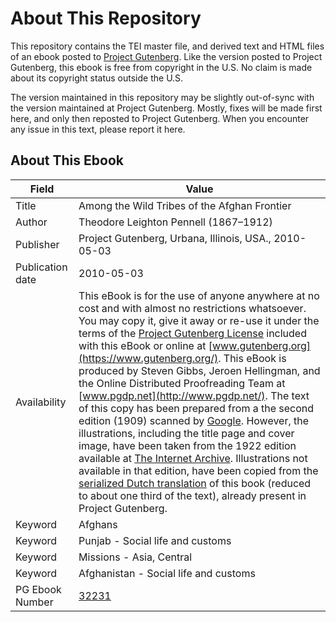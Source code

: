 # About This Repository

This repository contains the TEI master file, and derived text and HTML files of an ebook posted to [Project Gutenberg](https://www.gutenberg.org/). Like the version posted to Project Gutenberg, this ebook is free from copyright in the U.S. No claim is made about its copyright status outside the U.S.

The version maintained in this repository may be slightly out-of-sync with the version maintained at Project Gutenberg. Mostly, fixes will be made first here, and only then reposted to Project Gutenberg. When you encounter any issue in this text, please report it here.

## About This Ebook

| Field | Value |
| ----- | ----- |
| Title | Among the Wild Tribes of the Afghan Frontier |
| Author | Theodore Leighton Pennell (1867–1912) |
| Publisher | Project Gutenberg, Urbana, Illinois, USA., 2010-05-03 |
| Publication date | 2010-05-03 |
| Availability | This eBook is for the use of anyone anywhere at no cost and with almost no restrictions whatsoever. You may copy it, give it away or re-use it under the terms of the [Project Gutenberg License](https://www.gutenberg.org/license) included with this eBook or online at [www.gutenberg.org](https://www.gutenberg.org/). This eBook is produced by Steven Gibbs, Jeroen Hellingman, and the Online Distributed Proofreading Team at [www.pgdp.net](http://www.pgdp.net/). The text of this copy has been prepared from a the second edition (1909) scanned by [Google](http://books.google.com/books?id=ATdFAAAAYAAJ). However, the illustrations, including the title page and cover image, have been taken from the 1922 edition available at [The Internet Archive](http://www.archive.org/details/amongwildtribeso00pennuoft). Illustrations not available in that edition, have been copied from the [serialized Dutch translation](pg:22473) of this book (reduced to about one third of the text), already present in Project Gutenberg. |
| Keyword | Afghans |
| Keyword | Punjab - Social life and customs |
| Keyword | Missions - Asia, Central |
| Keyword | Afghanistan - Social life and customs |
| PG Ebook Number | [32231](https://www.gutenberg.org/ebooks/32231) |

